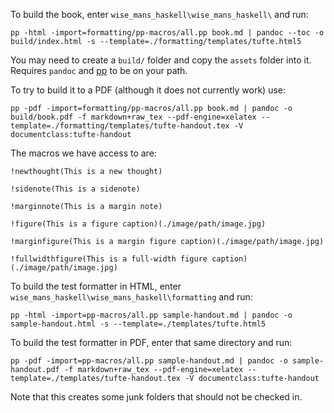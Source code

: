 To build the book, enter `wise_mans_haskell\wise_mans_haskell\`  and run:


```
pp -html -import=formatting/pp-macros/all.pp book.md | pandoc --toc -o build/index.html -s --template=./formatting/templates/tufte.html5
```

You may need to create a `build/` folder and copy the `assets` folder into it. Requires `pandoc` and [pp](https://github.com/CDSoft/pp) to be on your path. 

To try to build it to a PDF (although it does not currently work) use:

```
pp -pdf -import=formatting/pp-macros/all.pp book.md | pandoc -o build/book.pdf -f markdown+raw_tex --pdf-engine=xelatex --template=./formatting/templates/tufte-handout.tex -V documentclass:tufte-handout
```


The macros we have access to are:




```
!newthought(This is a new thought)

!sidenote(This is a sidenote)

!marginnote(This is a margin note)

!figure(This is a figure caption)(./image/path/image.jpg)

!marginfigure(This is a margin figure caption)(./image/path/image.jpg)

!fullwidthfigure(This is a full-width figure caption)(./image/path/image.jpg)
```

To build the test formatter in HTML, enter `wise_mans_haskell\wise_mans_haskell\formatting` and run:

```
pp -html -import=pp-macros/all.pp sample-handout.md | pandoc -o sample-handout.html -s --template=./templates/tufte.html5
```

To build the test formatter in PDF, enter that same directory and run:

```
pp -pdf -import=pp-macros/all.pp sample-handout.md | pandoc -o sample-handout.pdf -f markdown+raw_tex --pdf-engine=xelatex --template=./templates/tufte-handout.tex -V documentclass:tufte-handout
```

Note that this creates some junk folders that should not be checked in.